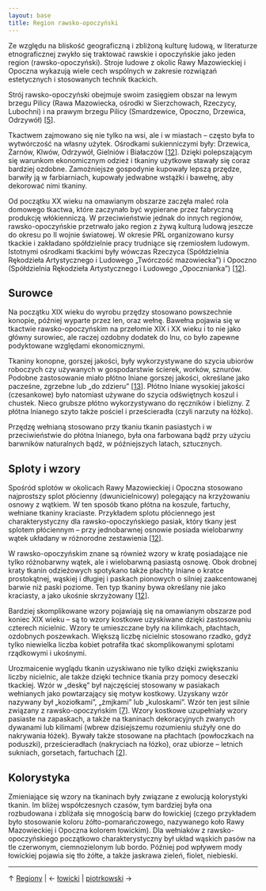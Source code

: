 ```yaml
---
layout: base
title: Region rawsko-opoczyński
---
```


Ze względu na bliskość geograficzną i zbliżoną kulturę ludową, w literaturze etnograficznej zwykło się traktować rawskie i opoczyńskie jako jeden region (rawsko-opoczyński). Stroje ludowe z okolic Rawy Mazowieckiej i Opoczna wykazują wiele cech wspólnych w zakresie rozwiązań estetycznych i stosowanych technik tkackich.

Strój rawsko-opoczyński obejmuje swoim zasięgiem obszar na lewym brzegu Pilicy (Rawa Mazowiecka, ośrodki w Sierzchowach, Rzeczycy, Lubochni) i na prawym brzegu Pilicy (Smardzewice, Opoczno, Drzewica, Odrzywół) [[5][bibliografia]].

Tkactwem zajmowano się nie tylko na wsi, ale i w miastach – często była to wytwórczość na własny użytek. Ośrodkami sukienniczymi były: Drzewica, Żarnów, Klwów, Odrzywół, Gielniów i Białaczów [[12][bibliografia]]. Dzięki polepszającym się warunkom ekonomicznym odzież i tkaniny użytkowe stawały się coraz bardziej ozdobne. Zamożniejsze gospodynie kupowały lepszą przędze, barwiły ją w farbiarniach, kupowały jedwabne wstążki i bawełnę, aby dekorować nimi tkaniny.

Od początku XX wieku na omawianym obszarze zaczęła maleć rola domowego tkactwa, które zaczynało być wypierane przez fabryczną produkcję włókienniczą. W przeciwieństwie jednak do innych regionów, rawsko-opoczyńskie przetrwało jako region z żywą kulturą ludową jeszcze do okresu po II wojnie światowej. W okresie PRL organizowano kursy tkackie i zakładano spółdzielnie pracy trudniące się rzemiosłem ludowym. Istotnymi ośrodkami tkackimi były wówczas Rzeczyca (Spółdzielnia Rękodzieła Artystycznego i Ludowego „Twórczość mazowiecka”) i Opoczno (Spółdzielnia Rękodzieła Artystycznego i Ludowego „Opocznianka”) [[12][bibliografia]].

## Surowce

Na początku XIX wieku do wyrobu przędzy stosowano powszechnie konopie, później wyparte przez len, oraz wełnę. Bawełna pojawia się w tkactwie rawsko-opoczyńskim na przełomie XIX i XX wieku i to nie jako główny surowiec, ale raczej ozdobny dodatek do lnu, co było zapewne podyktowane względami ekonomicznymi. 

Tkaniny konopne, gorszej jakości, były wykorzystywane do szycia ubiorów roboczych czy używanych w gospodarstwie ścierek, worków, sznurów. Podobne zastosowanie miało płótno lniane gorszej jakości, określane jako pacześne, zgrzebne lub „do zdzieru” [[13][bibliografia]]. Płótno lniane wysokiej jakości (czesankowe) było natomiast używane do szycia odświętnych koszul i chustek. Nieco grubsze płótno wykorzystywano do ręczników i bielizny. Z płótna lnianego szyto także pościel i prześcieradła (czyli narzuty na łóżko).

Przędzę wełnianą stosowano przy tkaniu tkanin pasiastych i w przeciwieństwie do płótna lnianego, była ona farbowana bądź przy użyciu barwników naturalnych bądź, w późniejszych latach, sztucznych.

## Sploty i wzory

Spośród splotów w okolicach Rawy Mazowieckiej i Opoczna stosowano najprostszy splot płócienny (dwunicielnicowy) polegający na krzyżowaniu osnowy z wątkiem. W ten sposób tkano płótna na koszule, fartuchy, wełniane tkaniny kraciaste. Przykładem splotu płóciennego jest charakterystyczny dla rawsko-opoczyńskiego pasiak, który tkany jest splotem płóciennym – przy jednobarwnej osnowie posiada wielobarwny wątek układany w różnorodne zestawienia [[12][bibliografia]].

W rawsko-opoczyńskim znane są również wzory w kratę posiadające nie tylko różnobarwny wątek, ale i wielobarwną pasiastą osnowę. Obok drobnej kraty tkanin odzieżowych spotykano także płachty lniane o kratce prostokątnej, wąskiej i długiej i paskach pionowych o silniej zaakcentowanej barwie niż paski poziome. Ten typ tkaniny bywa określany nie jako kraciasty, a jako ukośnie skrzyżowany [[12][bibliografia]].

Bardziej skomplikowane wzory pojawiają się na omawianym obszarze pod koniec XIX wieku – są to wzory kostkowe uzyskiwane dzięki zastosowaniu czterech nicielnic. Wzory te umieszczane były na kilimkach, płachtach, ozdobnych poszewkach. Większą liczbę nicielnic stosowano rzadko, gdyż tylko niewielka liczba kobiet potrafiła tkać skomplikowanymi splotami rządkowymi i ukośnymi.

Urozmaicenie wyglądu tkanin uzyskiwano nie tylko dzięki zwiększaniu liczby nicielnic, ale także dzięki technice tkania przy pomocy deseczki tkackiej. Wzór w „deskę” był najczęściej stosowany w pasiakach wełnianych jako powtarzający się motyw kostkowy. Uzyskany wzór nazywany był „koziołkami”, „żmjkami” lub „kuloskami”. Wzór ten jest silnie związany z rawsko-opoczyńskim [[7][bibliografia]]. Wzory kostkowe uzupełniały wzory pasiaste na zapaskach, a także na tkaninach dekoracyjnych zwanych dywanami lub kilimami (wbrew dzisiejszemu rozumieniu służyły one do nakrywania łóżek). Bywały także stosowane na płachtach (powłoczkach na poduszki), prześcieradłach (nakryciach na łózko), oraz ubiorze – letnich sukniach, gorsetach, fartuchach [[2][bibliografia]].

## Kolorystyka

Zmieniające się wzory na tkaninach były związane z ewolucją kolorystyki tkanin. Im bliżej współczesnych czasów, tym bardziej była ona rozbudowana i zbliżała się mnogością barw do łowickiej (czego przykładem było stosowanie koloru żółto-pomarańczowego, nazywanego koło Rawy Mazowieckiej i Opoczna kolorem łowickim). Dla wełniaków z rawsko-opoczyńskiego początkowo charakterystyczny był układ wąskich pasów na tle czerwonym, ciemnozielonym lub bordo. Później pod wpływem mody łowickiej pojawia się tło żółte, a także jaskrawa zieleń, fiolet, niebieski.

---

↑ [Regiony](/regiony/#main) | ← [łowicki](/regiony/lowicki/#main) | [piotrkowski](/regiony/piotrkowski/#main) →

[bibliografia]: /bibliografia/#main